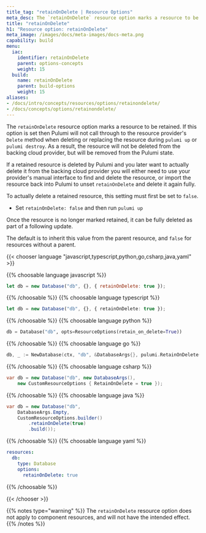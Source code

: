 ```yaml
---
title_tag: "retainOnDelete | Resource Options"
meta_desc: The `retainOnDelete` resource option marks a resource to be retained during a delete operation.
title: "retainOnDelete"
h1: "Resource option: retainOnDelete"
meta_image: /images/docs/meta-images/docs-meta.png
capability: build
menu:
  iac:
    identifier: retainOnDelete
    parent: options-concepts
    weight: 15
  build:
    name: retainOnDelete
    parent: build-options
    weight: 15
aliases:
- /docs/intro/concepts/resources/options/retainondelete/
- /docs/concepts/options/retainondelete/
---
```


The `retainOnDelete` resource option marks a resource to be retained. If this option is set then Pulumi will not call through to the resource provider's `Delete` method when deleting or replacing the resource during `pulumi up` or `pulumi destroy`. As a result, the resource will not be deleted from the backing cloud provider, but will be removed from the Pulumi state.

If a retained resource is deleted by Pulumi and you later want to actually delete it from the backing cloud provider you will either need to use your provider's manual interface to find and delete the resource, or import the resource back into Pulumi to unset `retainOnDelete` and delete it again fully.

To actually delete a retained resource, this setting must first be set to `false`.

* Set `retainOnDelete: false` and then run `pulumi up`

Once the resource is no longer marked retained, it can be fully deleted as part of a following update.

The default is to inherit this value from the parent resource, and `false` for resources without a parent.

{{< chooser language "javascript,typescript,python,go,csharp,java,yaml" >}}

{{% choosable language javascript %}}

```javascript
let db = new Database("db", {}, { retainOnDelete: true });
```

{{% /choosable %}}
{{% choosable language typescript %}}

```typescript
let db = new Database("db", {}, { retainOnDelete: true });
```

{{% /choosable %}}
{{% choosable language python %}}

```python
db = Database("db", opts=ResourceOptions(retain_on_delete=True))
```

{{% /choosable %}}
{{% choosable language go %}}

```go
db, _ := NewDatabase(ctx, "db", &DatabaseArgs{}, pulumi.RetainOnDelete(true));
```

{{% /choosable %}}
{{% choosable language csharp %}}

```csharp
var db = new Database("db", new DatabaseArgs(),
    new CustomResourceOptions { RetainOnDelete = true });
```

{{% /choosable %}}
{{% choosable language java %}}

```java
var db = new Database("db",
    DatabaseArgs.Empty,
    CustomResourceOptions.builder()
        .retainOnDelete(true)
        .build());
```

{{% /choosable %}}
{{% choosable language yaml %}}

```yaml
resources:
  db:
    type: Database
    options:
      retainOnDelete: true
```

{{% /choosable %}}

{{< /chooser >}}

{{% notes type="warning" %}}
The `retainOnDelete` resource option does not apply to component resources, and will not have the intended effect.
{{% /notes %}}
